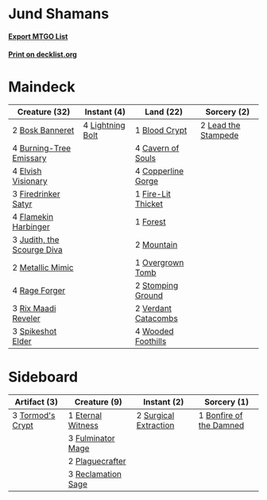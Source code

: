 # Jund Shamans

#### [Export MTGO List](../collection/Jund%20Shamans/Jund%20Shamans.txt)
#### [Print on decklist.org](http://decklist.org/?deckmain=1%09Blood%20Crypt%0A2%09Bosk%20Banneret%0A4%09Burning-Tree%20Emissary%0A4%09Cavern%20of%20Souls%0A4%09Copperline%20Gorge%0A4%09Elvish%20Visionary%0A1%09Fire-Lit%20Thicket%0A3%09Firedrinker%20Satyr%0A4%09Flamekin%20Harbinger%0A1%09Forest%0A3%09Judith,%20the%20Scourge%20Diva%0A2%09Lead%20the%20Stampede%0A4%09Lightning%20Bolt%0A2%09Metallic%20Mimic%0A2%09Mountain%0A1%09Overgrown%20Tomb%0A4%09Rage%20Forger%0A3%09Rix%20Maadi%20Reveler%0A3%09Spikeshot%20Elder%0A2%09Stomping%20Ground%0A2%09Verdant%20Catacombs%0A4%09Wooded%20Foothills&deckside=1%09Bonfire%20of%20the%20Damned%0A1%09Eternal%20Witness%0A3%09Fulminator%20Mage%0A2%09Plaguecrafter%0A3%09Reclamation%20Sage%0A2%09Surgical%20Extraction%0A3%09Tormod's%20Crypt)
# Maindeck

|                                            Creature (32)                                            |                                      Instant (4)                                       |                                          Land (22)                                           |                                         Sorcery (2)                                          |
|-----------------------------------------------------------------------------------------------------|----------------------------------------------------------------------------------------|----------------------------------------------------------------------------------------------|----------------------------------------------------------------------------------------------|
|2 [Bosk Banneret](http://gatherer.wizards.com/Pages/Card/Details.aspx?multiverseid=152557)           |4 [Lightning Bolt](http://gatherer.wizards.com/Pages/Card/Details.aspx?multiverseid=806)|1 [Blood Crypt](http://gatherer.wizards.com/Pages/Card/Details.aspx?multiverseid=97102)       |2 [Lead the Stampede](http://gatherer.wizards.com/Pages/Card/Details.aspx?multiverseid=382295)|
|4 [Burning-Tree Emissary](http://gatherer.wizards.com/Pages/Card/Details.aspx?multiverseid=426627)   |                                                                                        |4 [Cavern of Souls](http://gatherer.wizards.com/Pages/Card/Details.aspx?multiverseid=278058)  |                                                                                              |
|4 [Elvish Visionary](http://gatherer.wizards.com/Pages/Card/Details.aspx?multiverseid=175124)        |                                                                                        |4 [Copperline Gorge](http://gatherer.wizards.com/Pages/Card/Details.aspx?multiverseid=209408) |                                                                                              |
|3 [Firedrinker Satyr](http://gatherer.wizards.com/Pages/Card/Details.aspx?multiverseid=373552)       |                                                                                        |1 [Fire-Lit Thicket](http://gatherer.wizards.com/Pages/Card/Details.aspx?multiverseid=409560) |                                                                                              |
|4 [Flamekin Harbinger](http://gatherer.wizards.com/Pages/Card/Details.aspx?multiverseid=205395)      |                                                                                        |1 [Forest](http://gatherer.wizards.com/Pages/Card/Details.aspx?multiverseid=439860)           |                                                                                              |
|3 [Judith, the Scourge Diva](http://gatherer.wizards.com/Pages/Card/Details.aspx?multiverseid=457329)|                                                                                        |2 [Mountain](http://gatherer.wizards.com/Pages/Card/Details.aspx?multiverseid=439859)         |                                                                                              |
|2 [Metallic Mimic](http://gatherer.wizards.com/Pages/Card/Details.aspx?multiverseid=423831)          |                                                                                        |1 [Overgrown Tomb](http://gatherer.wizards.com/Pages/Card/Details.aspx?multiverseid=405103)   |                                                                                              |
|4 [Rage Forger](http://gatherer.wizards.com/Pages/Card/Details.aspx?multiverseid=153104)             |                                                                                        |2 [Stomping Ground](http://gatherer.wizards.com/Pages/Card/Details.aspx?multiverseid=405110)  |                                                                                              |
|3 [Rix Maadi Reveler](http://gatherer.wizards.com/Pages/Card/Details.aspx?multiverseid=457253)       |                                                                                        |2 [Verdant Catacombs](http://gatherer.wizards.com/Pages/Card/Details.aspx?multiverseid=405113)|                                                                                              |
|3 [Spikeshot Elder](http://gatherer.wizards.com/Pages/Card/Details.aspx?multiverseid=397883)         |                                                                                        |4 [Wooded Foothills](http://gatherer.wizards.com/Pages/Card/Details.aspx?multiverseid=405116) |                                                                                              |


# Sideboard

|                                       Artifact (3)                                        |                                        Creature (9)                                         |                                          Instant (2)                                           |                                           Sorcery (1)                                            |
|-------------------------------------------------------------------------------------------|---------------------------------------------------------------------------------------------|------------------------------------------------------------------------------------------------|--------------------------------------------------------------------------------------------------|
|3 [Tormod's Crypt](http://gatherer.wizards.com/Pages/Card/Details.aspx?multiverseid=389723)|1 [Eternal Witness](http://gatherer.wizards.com/Pages/Card/Details.aspx?multiverseid=51628)  |2 [Surgical Extraction](http://gatherer.wizards.com/Pages/Card/Details.aspx?multiverseid=397706)|1 [Bonfire of the Damned](http://gatherer.wizards.com/Pages/Card/Details.aspx?multiverseid=271095)|
|                                                                                           |3 [Fulminator Mage](http://gatherer.wizards.com/Pages/Card/Details.aspx?multiverseid=397686) |                                                                                                |                                                                                                  |
|                                                                                           |2 [Plaguecrafter](http://gatherer.wizards.com/Pages/Card/Details.aspx?multiverseid=452832)   |                                                                                                |                                                                                                  |
|                                                                                           |3 [Reclamation Sage](http://gatherer.wizards.com/Pages/Card/Details.aspx?multiverseid=389651)|                                                                                                |                                                                                                  |

